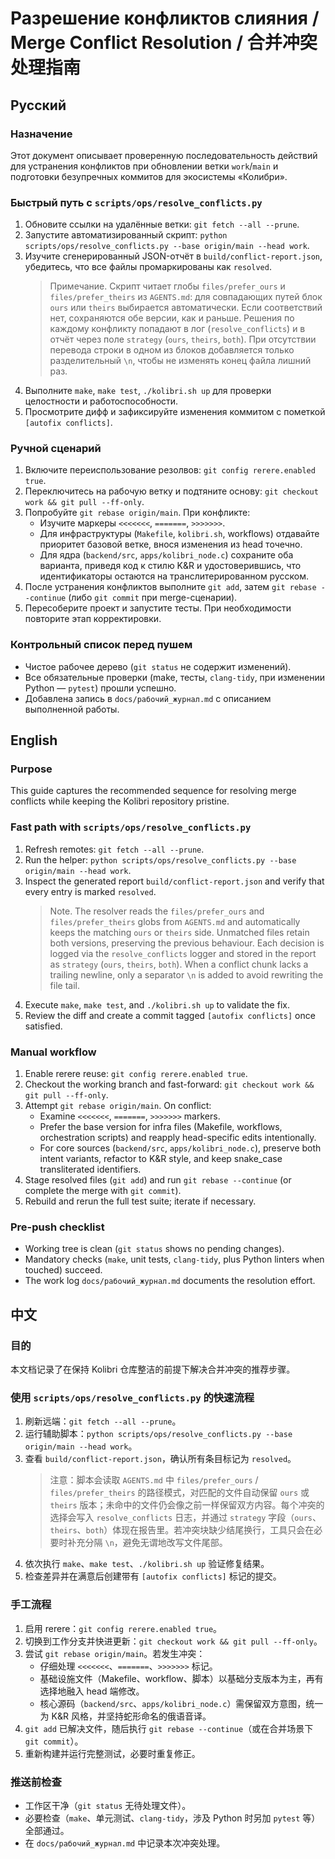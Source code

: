 # Разрешение конфликтов слияния / Merge Conflict Resolution / 合并冲突处理指南

## Русский

### Назначение
Этот документ описывает проверенную последовательность действий для устранения конфликтов при обновлении ветки `work`/`main` и подготовки безупречных коммитов для экосистемы «Колибри».

### Быстрый путь с `scripts/ops/resolve_conflicts.py`
1. Обновите ссылки на удалённые ветки: `git fetch --all --prune`.
2. Запустите автоматизированный скрипт: `python scripts/ops/resolve_conflicts.py --base origin/main --head work`.
3. Изучите сгенерированный JSON-отчёт в `build/conflict-report.json`, убедитесь, что все файлы промаркированы как `resolved`.
   > Примечание. Скрипт читает глобы `files/prefer_ours` и `files/prefer_theirs` из `AGENTS.md`: для совпадающих путей блок `ours` или `theirs` выбирается автоматически. Если соответствий нет, сохраняются обе версии, как и раньше. Решения по каждому конфликту попадают в лог (`resolve_conflicts`) и в отчёт через поле `strategy` (`ours`, `theirs`, `both`). При отсутствии перевода строки в одном из блоков добавляется только разделительный `\n`, чтобы не изменять конец файла лишний раз.
4. Выполните `make`, `make test`, `./kolibri.sh up` для проверки целостности и работоспособности.
5. Просмотрите дифф и зафиксируйте изменения коммитом с пометкой `[autofix conflicts]`.

### Ручной сценарий
1. Включите переиспользование резолвов: `git config rerere.enabled true`.
2. Переключитесь на рабочую ветку и подтяните основу: `git checkout work && git pull --ff-only`.
3. Попробуйте `git rebase origin/main`. При конфликте:
   - Изучите маркеры `<<<<<<<`, `=======`, `>>>>>>>`.
   - Для инфраструктуры (`Makefile`, `kolibri.sh`, workflows) отдавайте приоритет базовой ветке, внося изменения из head точечно.
   - Для ядра (`backend/src`, `apps/kolibri_node.c`) сохраните оба варианта, приведя код к стилю K&R и удостоверившись, что идентификаторы остаются на транслитерированном русском.
4. После устранения конфликтов выполните `git add`, затем `git rebase --continue` (либо `git commit` при merge-сценарии).
5. Пересоберите проект и запустите тесты. При необходимости повторите этап корректировки.

### Контрольный список перед пушем
- Чистое рабочее дерево (`git status` не содержит изменений).
- Все обязательные проверки (make, тесты, `clang-tidy`, при изменении Python — `pytest`) прошли успешно.
- Добавлена запись в `docs/рабочий_журнал.md` с описанием выполненной работы.

## English

### Purpose
This guide captures the recommended sequence for resolving merge conflicts while keeping the Kolibri repository pristine.

### Fast path with `scripts/ops/resolve_conflicts.py`
1. Refresh remotes: `git fetch --all --prune`.
2. Run the helper: `python scripts/ops/resolve_conflicts.py --base origin/main --head work`.
3. Inspect the generated report `build/conflict-report.json` and verify that every entry is marked `resolved`.
   > Note. The resolver reads the `files/prefer_ours` and `files/prefer_theirs` globs from `AGENTS.md` and automatically keeps the matching `ours` or `theirs` side. Unmatched files retain both versions, preserving the previous behaviour. Each decision is logged via the `resolve_conflicts` logger and stored in the report as `strategy` (`ours`, `theirs`, `both`). When a conflict chunk lacks a trailing newline, only a separator `\n` is added to avoid rewriting the file tail.
4. Execute `make`, `make test`, and `./kolibri.sh up` to validate the fix.
5. Review the diff and create a commit tagged `[autofix conflicts]` once satisfied.

### Manual workflow
1. Enable rerere reuse: `git config rerere.enabled true`.
2. Checkout the working branch and fast-forward: `git checkout work && git pull --ff-only`.
3. Attempt `git rebase origin/main`. On conflict:
   - Examine `<<<<<<<`, `=======`, `>>>>>>>` markers.
   - Prefer the base version for infra files (Makefile, workflows, orchestration scripts) and reapply head-specific edits intentionally.
   - For core sources (`backend/src`, `apps/kolibri_node.c`), preserve both intent variants, refactor to K&R style, and keep snake_case transliterated identifiers.
4. Stage resolved files (`git add`) and run `git rebase --continue` (or complete the merge with `git commit`).
5. Rebuild and rerun the full test suite; iterate if necessary.

### Pre-push checklist
- Working tree is clean (`git status` shows no pending changes).
- Mandatory checks (`make`, unit tests, `clang-tidy`, plus Python linters when touched) succeed.
- The work log `docs/рабочий_журнал.md` documents the resolution effort.

## 中文

### 目的
本文档记录了在保持 Kolibri 仓库整洁的前提下解决合并冲突的推荐步骤。

### 使用 `scripts/ops/resolve_conflicts.py` 的快速流程
1. 刷新远端：`git fetch --all --prune`。
2. 运行辅助脚本：`python scripts/ops/resolve_conflicts.py --base origin/main --head work`。
3. 查看 `build/conflict-report.json`，确认所有条目标记为 `resolved`。
   > 注意：脚本会读取 `AGENTS.md` 中 `files/prefer_ours` / `files/prefer_theirs` 的路径模式，对匹配的文件自动保留 `ours` 或 `theirs` 版本；未命中的文件仍会像之前一样保留双方内容。每个冲突的选择会写入 `resolve_conflicts` 日志，并通过 `strategy` 字段（`ours`、`theirs`、`both`）体现在报告里。若冲突块缺少结尾换行，工具只会在必要时补充分隔 `\n`，避免无谓地改写文件尾部。
4. 依次执行 `make`、`make test`、`./kolibri.sh up` 验证修复结果。
5. 检查差异并在满意后创建带有 `[autofix conflicts]` 标记的提交。

### 手工流程
1. 启用 rerere：`git config rerere.enabled true`。
2. 切换到工作分支并快进更新：`git checkout work && git pull --ff-only`。
3. 尝试 `git rebase origin/main`。若发生冲突：
   - 仔细处理 `<<<<<<<`、`=======`、`>>>>>>>` 标记。
   - 基础设施文件（Makefile、workflow、脚本）以基础分支版本为主，再有选择地融入 head 端修改。
   - 核心源码（`backend/src`、`apps/kolibri_node.c`）需保留双方意图，统一为 K&R 风格，并坚持蛇形命名的俄语音译。
4. `git add` 已解决文件，随后执行 `git rebase --continue`（或在合并场景下 `git commit`）。
5. 重新构建并运行完整测试，必要时重复修正。

### 推送前检查
- 工作区干净（`git status` 无待处理文件）。
- 必要检查（`make`、单元测试、`clang-tidy`，涉及 Python 时另加 `pytest` 等）全部通过。
- 在 `docs/рабочий_журнал.md` 中记录本次冲突处理。
